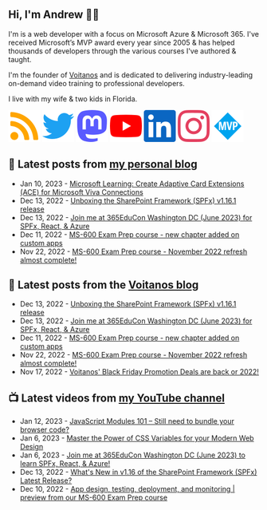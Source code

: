 ## Hi, I'm Andrew 👋🏼

I'm is a web developer with a focus on Microsoft Azure & Microsoft 365. I've received Microsoft’s MVP award every year since 2005 & has helped thousands of developers through the various courses I've authored & taught.

I'm the founder of [Voitanos](https://www.voitanos.io) and is dedicated to delivering industry-leading on-demand video training to professional developers.

I live with my wife & two kids in Florida.

[![](./images/rss.svg)](https://www.andrewconnell.com) [![](./images/twitter.svg)](https://www.twitter.com/andrewconnell) <a rel="me" href="https://mastodon.world/@andrewconnell"><img src="./images/mastodon.svg" /></a> [![](./images/youtube.svg)](https://www.youtube.com/voitanosio) [![](./images/linkedin.svg)](https://www.linkedin.com/in/andrewconnell) [![](./images/instagram.svg)](https://www.instagram.com/andrewconnell1) [![](./images/mvp.svg)](https://mvp.microsoft.com/en-us/PublicProfile/21083?fullName=Andrew%20Connell)

## 📘 Latest posts from [my personal blog](https://www.andrewconnell.com)
<!-- MYBLOG-POST-LIST:START -->
- Jan 10, 2023 - [Microsoft Learning: Create Adaptive Card Extensions &lpar;ACE&rpar; for Microsoft Viva Connections](https://www.andrewconnell.com/blog/mslearning-sharepoint-create-adaptive-card-extensions-viva-connections/)
- Dec 13, 2022 - [Unboxing the SharePoint Framework &lpar;SPFx&rpar; v1.16.1 release](https://www.andrewconnell.com/blog/sharepoint-framework-v1-16-1-whats-in-latest-update-of-spfx/)
- Dec 13, 2022 - [Join me at 365EduCon Washington DC &lpar;June 2023&rpar; for SPFx, React, &amp; Azure](https://www.andrewconnell.com/blog/joinme-365educon-spfest-washingtondc-2023/)
- Dec 11, 2022 - [MS-600 Exam Prep course - new chapter added on custom apps](https://www.andrewconnell.com/blog/ms600-exam-prep-december-2022-refresh/)
- Nov 22, 2022 - [MS-600 Exam Prep course - November 2022 refresh almost complete!](https://www.andrewconnell.com/blog/ms600-exam-prep-november-2022-refresh-2/)<!-- MYBLOG-POST-LIST:END -->

## 📙 Latest posts from the [Voitanos blog](https://www.voitanos.io/blog)
<!-- VOITANOSBLOG-POST-LIST:START -->
- Dec 13, 2022 - [Unboxing the SharePoint Framework &lpar;SPFx&rpar; v1.16.1 release](https://www.voitanos.io/blog/sharepoint-framework-v1-16-1-whats-in-latest-update-of-spfx/)
- Dec 13, 2022 - [Join me at 365EduCon Washington DC &lpar;June 2023&rpar; for SPFx, React, &amp; Azure](https://www.voitanos.io/blog/joinme-365educon-spfest-washingtondc-2023/)
- Dec 11, 2022 - [MS-600 Exam Prep course - new chapter added on custom apps](https://www.voitanos.io/blog/ms600-exam-prep-december-2022-refresh/)
- Nov 22, 2022 - [MS-600 Exam Prep course - November 2022 refresh almost complete!](https://www.voitanos.io/blog/ms600-exam-prep-november-2022-refresh-2/)
- Nov 17, 2022 - [Voitanos&#39; Black Friday Promotion Deals are back or 2022!](https://www.voitanos.io/blog/black-friday-cyber-monday-2022/)<!-- VOITANOSBLOG-POST-LIST:END -->

## 📺 Latest videos from [my YouTube channel](https://www.youtube.com/voitanosio)
<!-- VOITANOSYOUTUBE-POST-LIST:START -->
- Jan 12, 2023 - [JavaScript Modules 101 – Still need to bundle your browser code?](https://www.youtube.com/watch?v=d-0uCi61rtg)
- Jan 6, 2023 - [Master the Power of CSS Variables for your Modern Web Design](https://www.youtube.com/watch?v=zO1K4EZ3jgQ)
- Jan 6, 2023 - [Join me at 365EduCon Washington DC &lpar;June 2023&rpar; to learn SPFx, React, &amp; Azure!](https://www.youtube.com/watch?v=HVPMfghbtZU)
- Dec 13, 2022 - [What&#39;s New in v1.16 of the SharePoint Framework &lpar;SPFx&rpar; Latest Release?](https://www.youtube.com/watch?v=Sr44wXuo66o)
- Dec 10, 2022 - [App design, testing, deployment, and monitoring | preview from our MS-600 Exam Prep course](https://www.youtube.com/watch?v=kLAXOKIRb6s)<!-- VOITANOSYOUTUBE-POST-LIST:END -->
